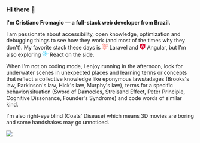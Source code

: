### Hi there 👋 
**I'm Cristiano Fromagio — a full-stack web developer from Brazil.**

I am passionate about accessibility, open knowledge, optimization and debugging things to see how they work (and most of the times why they don't). My favorite stack these days is <img height="16" width="16" src="./icons/laravel.svg"/> Laravel and <img height="16" width="16" src="./icons/angular.svg"/> Angular, but I'm also exploring <img height="16" width="16" src="./icons/react.svg"/> React on the side.

When I'm not on coding mode, I enjoy running in the afternoon, look for underwater scenes in unexpected places and learning terms or concepts that reflect a collective knowledge like eponymous laws/adages (Brooks's law, Parkinson's law, Hick's law, Murphy's law), terms for a specific behavior/situation (Sword of Damocles, Streisand Effect, Peter Principle, Cognitive Dissonance, Founder's Syndrome) and code words of similar kind.

I'm also right-eye blind (Coats' Disease) which means 3D movies are boring and some handshakes may go unnoticed.

<img src="https://wakatime.com/share/@cristianofromagio/c17a0913-7def-4f2c-b0d2-d864f4c73236.svg" />
